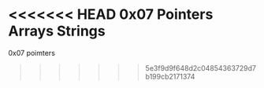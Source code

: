 <<<<<<< HEAD
0x07 Pointers Arrays Strings
=======
0x07 poimters
>>>>>>> 5e3f9d9f648d2c04854363729d7b199cb2171374
